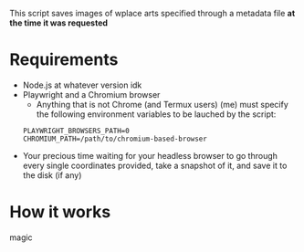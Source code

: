 This script saves images of wplace arts specified through a metadata file **at the time it was requested**

# Requirements
- Node.js at whatever version idk
- Playwright and a Chromium browser
    + Anything that is not Chrome (and Termux users) (me) must specify the following environment variables to be lauched by the script:
    ```
    PLAYWRIGHT_BROWSERS_PATH=0
    CHROMIUM_PATH=/path/to/chromium-based-browser
    ```
- Your precious time waiting for your headless browser to go through every single coordinates provided, take a snapshot of it, and save it to the disk (if any)

# How it works
magic

